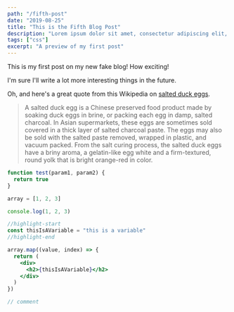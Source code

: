 ```yaml
---
path: "/fifth-post"
date: "2019-08-25"
title: "This is the Fifth Blog Post"
description: "Lorem ipsum dolor sit amet, consectetur adipiscing elit, sed do eiusmod tempor incididunt ut labore et dolore magna aliqua."
tags: ["css"]
excerpt: "A preview of my first post"
---
```


This is my first post on my new fake blog! How exciting!

I'm sure I'll write a lot more interesting things in the future.

Oh, and here's a great quote from this Wikipedia on
[salted duck eggs](http://en.wikipedia.org/wiki/Salted_duck_egg).

> A salted duck egg is a Chinese preserved food product made by soaking duck
> eggs in brine, or packing each egg in damp, salted charcoal. In Asian
> supermarkets, these eggs are sometimes sold covered in a thick layer of salted
> charcoal paste. The eggs may also be sold with the salted paste removed,
> wrapped in plastic, and vacuum packed. From the salt curing process, the
> salted duck eggs have a briny aroma, a gelatin-like egg white and a
> firm-textured, round yolk that is bright orange-red in color.

```jsx
function test(param1, param2) {
  return true
}

array = [1, 2, 3]

console.log(1, 2, 3)

//highlight-start
const thisIsAVariable = "this is a variable"
//highlight-end

array.map((value, index) => {
  return (
    <div>
      <h2>{thisIsAVariable}</h2>
    </div>
  )
})

// comment
```
